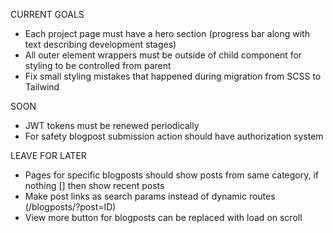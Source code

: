 CURRENT GOALS
- Each project page must have a hero section (progress bar along with text describing development stages)
- All outer element wrappers must be outside of child component for styling to be controlled from parent
- Fix small styling mistakes that happened during migration from SCSS to Tailwind

SOON
- JWT tokens must be renewed periodically
- For safety blogpost submission action should have authorization system

LEAVE FOR LATER
- Pages for specific blogposts should show posts from same category, if nothing [] then show recent posts
- Make post links as search params instead of dynamic routes (/blogposts/?post=ID) 
- View more button for blogposts can be replaced with load on scroll 






